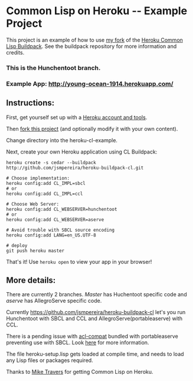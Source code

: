 # Common Lisp on Heroku -- Example Project

This project is an example of how to use [my fork](https://github.com/jsmpereira/heroku-buildpack-cl) of the [Heroku Common Lisp Buildpack](https://github.com/mtravers/heroku-buildpack-cl).  See the buildpack repository for more information and credits.

### This is the Hunchentoot branch.

### Example App: http://young-ocean-1914.herokuapp.com/

## Instructions:
First, get yourself set up with a [Heroku account and tools](http://devcenter.heroku.com/articles/quickstart).

Then [fork this project](/jsmpereira/heroku-cl-example/fork_select) (and optionally modify it with your own content).

Change directory into the heroku-cl-example.

Next, create your own Heroku application using CL Buildpack:

    heroku create -s cedar --buildpack http://github.com/jsmpereira/heroku-buildpack-cl.git

```shell
# Choose implementation:
heroku config:add CL_IMPL=sbcl
# or
heroku config:add CL_IMPL=ccl

# Choose Web Server:
heroku config:add CL_WEBSERVER=hunchentoot
# or 
heroku config:add CL_WEBSERVER=aserve

# Avoid trouble with SBCL source encoding
heroku config:add LANG=en_US.UTF-8

# deploy 
git push heroku master
```

That's it! Use `heroku open` to view your app in your browser!

## More details:

There are currently 2 branches. *Master* has Huchentoot specific code and *aserve* has AllegroServe specific code.

Currently https://github.com/jsmpereira/heroku-buildpack-cl let's you run Hunchentoot with SBCL and CCL and AllegroServe(portableaserve) with CCL.

There is a pending issue with [acl-compat](https://github.com/mtravers/portableaserve/tree/master/acl-compat) bundled with portableaserve preventing use with SBCL. Look [here](https://github.com/mtravers/wuwei/issues/10) for more information.

The file heroku-setup.lisp gets loaded at compile time, and needs to load any Lisp files or packages required.

Thanks to [Mike Travers](https://github.com/mtravers) for getting Common Lisp on Heroku.

